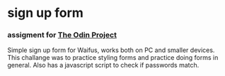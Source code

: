 # sign up form
### assigment for [The Odin Project](https://www.theodinproject.com/)
Simple sign up form for Waifus, works both on PC and smaller devices.  
This challange was to practice styling forms and practice doing forms in general. Also has a javascript script to check if passwords match.
